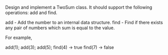 Design and implement a TwoSum class. It should support the following operations: add and find.


add - Add the number to an internal data structure.
find - Find if there exists any pair of numbers which sum is equal to the value.



For example,

add(1); add(3); add(5);
find(4) -> true
find(7) -> false